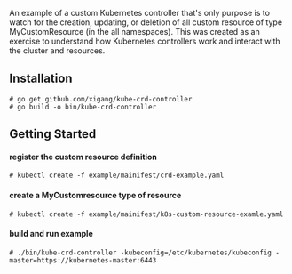 An example of a custom Kubernetes controller that's only purpose is to watch for the creation, updating, or deletion of all custom resource of type MyCustomResource (in the all namespaces). This was created as an exercise to understand how Kubernetes controllers work and interact with the cluster and resources.

## Installation

```
# go get github.com/xigang/kube-crd-controller
# go build -o bin/kube-crd-controller
```

## Getting Started

#### register the custom resource definition

```
# kubectl create -f example/mainifest/crd-example.yaml
```

#### create a MyCustomresource type of resource

```
# kubectl create -f example/mainifest/k8s-custom-resource-examle.yaml
```

#### build and run example

```
# ./bin/kube-crd-controller -kubeconfig=/etc/kubernetes/kubeconfig -master=https://kubernetes-master:6443
```
